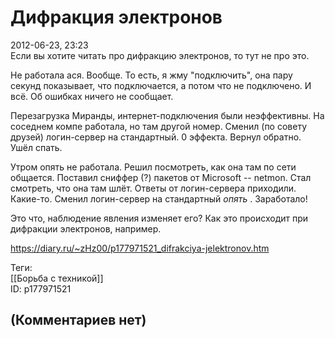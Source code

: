 Дифракция электронов
====================

  
2012-06-23, 23:23  
 Если вы хотите читать про дифракцию электронов, то тут не про это.   
   
 Не работала ася. Вообще. То есть, я жму "подключить", она пару секунд показывает, что подключается, а потом что не подключено. И всё. Об ошибках ничего не сообщает.   
   
 Перезагрузка Миранды, интернет-подключения были неэффективны. На соседнем компе работала, но там другой номер. Сменил (по совету друзей) логин-сервер на стандартный. 0 эффекта. Вернул обратно. Ушёл спать.   
   
 Утром опять не работала. Решил посмотреть, как она там по сети общается. Поставил сниффер (?) пакетов от Microsoft -- netmon. Стал смотреть, что она там шлёт. Ответы от логин-сервера приходили. Какие-то. Сменил логин-сервер на стандартный  *опять*  . Заработало!   
   
 Это что, наблюдение явления изменяет его? Как это происходит при дифракции электронов, например.   
  
<https://diary.ru/~zHz00/p177971521_difrakciya-jelektronov.htm>  
  
Теги:  
[[Борьба с техникой]]  
ID: p177971521  


(Комментариев нет)
------------------